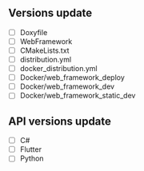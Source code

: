 ## Versions update
- [ ] Doxyfile
- [ ] WebFramework
- [ ] CMakeLists.txt
- [ ] distribution.yml
- [ ] docker_distribution.yml
- [ ] Docker/web_framework_deploy
- [ ] Docker/web_framework_dev
- [ ] Docker/web_framework_static_dev

## API versions update
- [ ] C#
- [ ] Flutter
- [ ] Python
